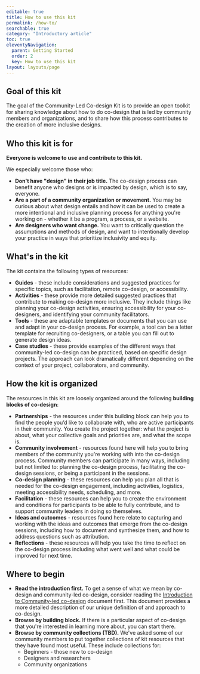 ```yaml
---
editable: true
title: How to use this kit
permalink: /how-to/
searchable: true
category: "Introductory article"
toc: true
eleventyNavigation:
  parent: Getting Started
  order: 2
  key: How to use this kit
layout: layouts/page
---
```

## Goal of this kit

The goal of the Community-Led Co-design Kit is to provide an open toolkit for sharing knowledge about how to do
co-design that is led by community members and organizations, and to share how this process contributes to the creation
of more inclusive designs.

## Who this kit is for

**Everyone is welcome to use and contribute to this kit.**

We especially welcome those who:

* **Don't have "design" in their job title.** The co-design process can benefit anyone who designs or is impacted by
design, which is to say, everyone.
* **Are a part of a community organization or movement.** You may be curious about what design entails and how it can be
used to create a more intentional and inclusive planning process for anything you're working on - whether it be a
program, a process, or a website.
* **Are designers who want change.** You want to critically question the assumptions and methods of design, and want to
intentionally develop your practice in ways that prioritize inclusivity and equity.

## What's in the kit

The kit contains the following types of resources:

* **Guides** - these include considerations and suggested practices for specific topics, such as facilitation, remote
co-design, or accessibility.
* **Activities** - these provide more detailed suggested practices that contribute to making co-design more inclusive.
They include things like planning your co-design activities, ensuring accessibility for your co-designers, and
identifying your community facilitators.
* **Tools** - these are adaptable templates or documents that you can use and adapt in your co-design process. For
example, a tool can be a letter template for recruiting co-designers, or a table you can fill out to generate design
ideas.
* **Case studies** - these provide examples of the different ways that community-led co-design can be practiced, based
on specific design projects. The approach can look dramatically different depending on the context of your project,
collaborators, and community.

## How the kit is organized

The resources in this kit are loosely organized around the following **building blocks of co-design**:

* **Partnerships** - the resources under this building block can help you to find the people you’d like to collaborate
with, who are active participants in their community. You create the project together: what the project is about, what
your collective goals and priorities are, and what the scope is.
* **Community involvement** - resources found here will help you to bring members of the community you're working with
into the co-design process. Community members can participate in many ways, including but not limited to: planning the
co-design process, facilitating the co-design sessions, or being a participant in the sessions.
* **Co-design planning** - these resources can help you plan all that is needed for the co-design engagement, including
activities, logistics, meeting accessibility needs, scheduling, and more.
* **Facilitation** - these resources can help you to create the environment and conditions for participants to be able
to fully contribute, and to support community leaders in doing so themselves.
* **Ideas and outcomes** - resources found here relate to capturing and working with the ideas and outcomes that emerge
from the co-design sessions, including how to document and synthesize them, and how to address questions such as
attribution.
* **Reflections** - these resources will help you take the time to reflect on the co-design process including what went
well and what could be improved for next time.

## Where to begin

* **Read the introduction first.** To get a sense of what we mean by co-design and community-led co-design, consider
reading the [Introduction to Community-led co-design](/introduction/) document first. This document provides a more
detailed description of our unique definition of and approach to co-design.
* **Browse by building block.** If there is a particular aspect of co-design that you're interested in learning more
about, you can start there.
* **Browse by community collections (TBD).** We've asked some of our community members to put together collections of
kit resources that they have found most useful. These include collections for:
  * Beginners - those new to co-design
  * Designers and researchers
  * Community organizations
